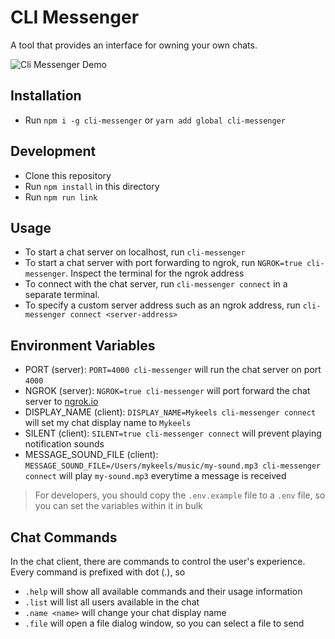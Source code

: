 # CLI Messenger

A tool that provides an interface for owning your own chats.

![Cli Messenger Demo](https://repository-images.githubusercontent.com/186613581/bc52ed00-7660-11e9-8412-5ad53b31051a)

## Installation

- Run `npm i -g cli-messenger` or `yarn add global cli-messenger`

## Development

- Clone this repository
- Run `npm install` in this directory
- Run `npm run link`

## Usage

- To start a chat server on localhost, run `cli-messenger`
- To start a chat server with port forwarding to ngrok, run `NGROK=true cli-messenger`. Inspect the terminal for the ngrok address
- To connect with the chat server, run `cli-messenger connect` in a separate terminal.
- To specify a custom server address such as an ngrok address, run `cli-messenger connect <server-address>`

## Environment Variables

- PORT (server): `PORT=4000 cli-messenger` will run the chat server on port `4000`
- NGROK (server): `NGROK=true cli-messenger` will port forward the chat server to [ngrok.io](https://ngrok.io)
- DISPLAY_NAME (client): `DISPLAY_NAME=Mykeels cli-messenger connect` will set my chat display name to `Mykeels`
- SILENT (client): `SILENT=true cli-messenger connect` will prevent playing notification sounds
- MESSAGE_SOUND_FILE (client): `MESSAGE_SOUND_FILE=/Users/mykeels/music/my-sound.mp3 cli-messenger connect` will play `my-sound.mp3` everytime a message is received

> For developers, you should copy the `.env.example` file to a `.env` file, so you can set the variables within it in bulk

## Chat Commands

In the chat client, there are commands to control the user's experience. Every command is prefixed with dot (.), so

- `.help` will show all available commands and their usage information
- `.list` will list all users available in the chat
- `.name <name>` will change your chat display name
- `.file` will open a file dialog window, so you can select a file to send